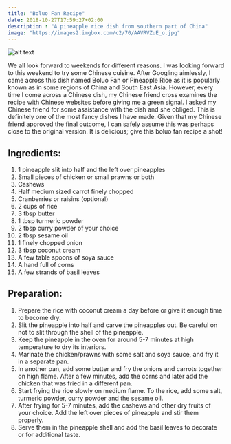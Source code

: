 ```yaml
---
title: "Boluo Fan Recipe"
date: 2018-10-27T17:59:27+02:00
description : "A pineapple rice dish from southern part of China"
image: "https://images2.imgbox.com/c2/70/AAVRVZuE_o.jpg"
---
```


![alt text](https://images2.imgbox.com/c2/70/AAVRVZuE_o.jpg "Boluo Fan")

We all look forward to weekends for different reasons. I was looking forward to this weekend to try some Chinese cuisine. After Googling aimlessly, I came across this dish named Boluo Fan or Pineapple Rice as it is popularly known as in some regions of China and South East Asia. However, every time I come across a Chinese dish, my Chinese friend cross examines the recipe with Chinese websites before giving me a green signal. I asked my Chinese friend for some assistance with the dish and she obliged. This is definitely one of the most fancy dishes I have made. Given that my Chinese friend approved the final outcome, I can safely assume this was perhaps close to the original version. It is delicious; give this boluo fan recipe a shot!

## Ingredients:

1. 1 pineapple slit into half and the left over pineapples
2. Small pieces of chicken or small prawns or both
3. Cashews
4. Half medium sized carrot finely chopped
5. Cranberries or raisins (optional)
6. 2 cups of rice
7. 3 tbsp butter
8. 1 tbsp turmeric powder
9. 2 tbsp curry powder of your choice
10. 2 tbsp sesame oil
11. 1 finely chopped onion
12. 3 tbsp coconut cream
13. A few table spoons of soya sauce
14. A hand full of corns
15. A few strands of basil leaves

## Preparation:

1. Prepare the rice with coconut cream a day before or give it enough time to become dry.
2. Slit the pineapple into half and carve the pineapples out. Be careful on not to slit through the shell of the pineapple.
3. Keep the pineapple in the oven for around 5-7 minutes at high temperature to dry its interiors.
4. Marinate the chicken/prawns with some salt and soya sauce, and fry it in a separate pan.
5. In another pan, add some butter and fry the onions and carrots together on high flame. After a few minutes, add the corns and later add the chicken that was fried in a different pan.
6. Start frying the rice slowly on medium flame. To the rice, add some salt, turmeric powder, curry powder and the sesame oil.
7. After frying for 5-7 minutes, add the cashews and other dry fruits of your choice. Add the left over pieces of pineapple and stir them properly.
8. Serve them in the pineapple shell and add the basil leaves to decorate or for additional taste.